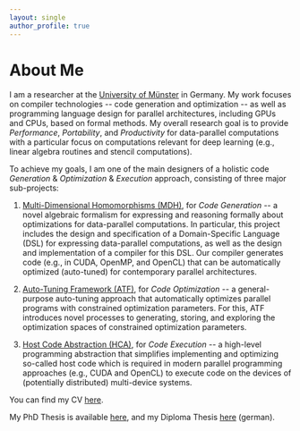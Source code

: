 ```yaml
---
layout: single
author_profile: true
---
```


# About Me

I am a researcher at the [University of Münster](https://www.uni-muenster.de/en/) in Germany. My work focuses on compiler technologies -- code generation and optimization -- as well as programming language design for parallel architectures, including GPUs and CPUs, based on formal methods. My overall research goal is to provide *Performance*, *Portability*, and *Productivity* for data-parallel computations with a particular focus on computations relevant for deep learning (e.g., linear algebra routines and stencil computations).

To achieve my goals, I am one of the main designers of a holistic code *Generation* & *Optimization* & *Execution* approach, consisting of three major sub-projects:

1. [Multi-Dimensional Homomorphisms (MDH)](https://mdh-lang.org), for *Code Generation* -- a novel algebraic formalism for expressing and reasoning formally about optimizations for data-parallel computations. In particular, this project includes the design and specification of a Domain-Specific Language (DSL) for expressing data-parallel computations, as well as the design and implementation of a compiler for this DSL. Our compiler generates code (e.g., in CUDA, OpenMP, and OpenCL) that can be automatically optimized (auto-tuned) for contemporary parallel architectures.

2. [Auto-Tuning Framework (ATF)](https://atf-tuner.org), for *Code Optimization* -- a general-purpose auto-tuning approach that automatically optimizes parallel programs with constrained optimization parameters. For this, ATF introduces novel processes to generating, storing, and exploring the optimization spaces of constrained optimization parameters.

3. [Host Code Abstraction (HCA)](https://hca-project.org), for *Code Execution* -- a high-level programming abstraction that simplifies implementing and optimizing so-called host code which is required in modern parallel programming approaches (e.g., CUDA and OpenCL) to execute code on the devices of (potentially distributed) multi-device systems.

You can find my CV [here](assets/files/cv_rasch.pdf).

My PhD Thesis is available [here](assets/files/phd_rasch.pdf), and my Diploma Thesis [here](assets/files/diploma_rasch.pdf) (german).
